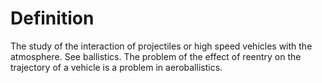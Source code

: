 # Definition

The study of the interaction of projectiles or high speed vehicles with
the atmosphere. See ballistics. The problem of the effect of reentry on
the trajectory of a vehicle is a problem in aeroballistics.
